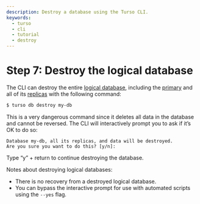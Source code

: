 ```yaml
---
description: Destroy a database using the Turso CLI.
keywords:
  - turso
  - cli
  - tutorial
  - destroy
---
```


# Step 7: Destroy the logical database

The CLI can destroy the entire [logical database], including the [primary] and
all of its [replicas] with the following command:

```bash
$ turso db destroy my-db
```

This is a very dangerous command since it deletes all data in the database and
cannot be reversed. The CLI will interactively prompt you to ask if it’s OK to
do so:

```
Database my-db, all its replicas, and data will be destroyed.
Are you sure you want to do this? [y/n]:
```

Type “y” + return to continue destroying the database.

Notes about destroying logical databases:

- There is no recovery from a destroyed logical database.
- You can bypass the interactive prompt for use with automated scripts using the
  `--yes` flag.


[logical database]: /concepts#logical-database
[primary]: /concepts#primary
[replicas]: /concepts#replica
